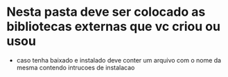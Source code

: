 # Nesta pasta deve ser colocado as bibliotecas externas que vc criou ou usou
- caso tenha baixado e instalado deve conter um arquivo com o nome da mesma contendo intrucoes de instalacao
